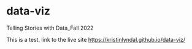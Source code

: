 # data-viz
Telling Stories with Data_Fall 2022

This is a test.
link to the live site https://kristinlyndal.github.io/data-viz/ 
